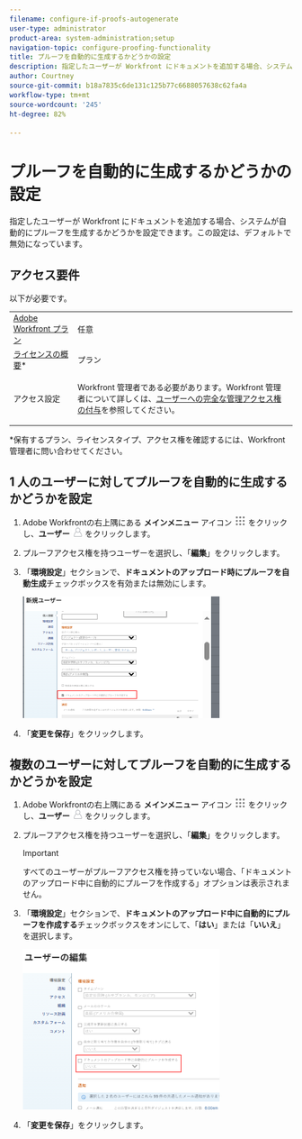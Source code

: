 ```yaml
---
filename: configure-if-proofs-autogenerate
user-type: administrator
product-area: system-administration;setup
navigation-topic: configure-proofing-functionality
title: プルーフを自動的に生成するかどうかの設定
description: 指定したユーザーが Workfront にドキュメントを追加する場合、システムが自動的にプルーフを生成するかどうかを設定できます。この設定は、デフォルトで無効になっています。
author: Courtney
source-git-commit: b18a7835c6de131c125b77c6688057638c62fa4a
workflow-type: tm+mt
source-wordcount: '245'
ht-degree: 82%

---
```



# プルーフを自動的に生成するかどうかの設定

指定したユーザーが Workfront にドキュメントを追加する場合、システムが自動的にプルーフを生成するかどうかを設定できます。この設定は、デフォルトで無効になっています。

## アクセス要件

以下が必要です。

<table style="table-layout:auto"> 
 <col> 
 <col> 
 <tbody> 
  <tr> 
   <td role="rowheader"><a href="https://business.adobe.com/jp/products/workfront/pricing.html" target="_blank">Adobe Workfront プラン</a> </td> 
   <td>任意</td> 
  </tr> 
  <tr> 
   <td role="rowheader"><a href="../../../administration-and-setup/add-users/access-levels-and-object-permissions/wf-licenses.md" class="MCXref xref">ライセンスの概要</a>*</td> 
   <td>プラン</td> 
  </tr> 
  <tr> 
   <td role="rowheader">アクセス設定</td> 
   <td> <p>Workfront 管理者である必要があります。Workfront 管理者について詳しくは、<a href="../../../administration-and-setup/add-users/configure-and-grant-access/grant-a-user-full-administrative-access.md" class="MCXref xref">ユーザーへの完全な管理アクセス権の付与</a>を参照してください。</p> </td> 
  </tr> 
 </tbody> 
</table>

&#42;保有するプラン、ライセンスタイプ、アクセス権を確認するには、Workfront 管理者に問い合わせてください。

## 1 人のユーザーに対してプルーフを自動的に生成するかどうかを設定

1. Adobe Workfrontの右上隅にある **メインメニュー** アイコン ![&#x200B; メインメニューアイコン &#x200B;](assets/main-menu-icon.png) をクリックし、**ユーザー** ![&#x200B; ユーザー &#x200B;](assets/users-icon-in-main-menu.png) をクリックします。
1. プルーフアクセス権を持つユーザーを選択し、「**編集**」をクリックします。
1. 「**環境設定**」セクションで、**ドキュメントのアップロード時にプルーフを自動生成**&#x200B;チェックボックスを有効または無効にします。

   ![&#x200B; 自動生成プルーフ &#x200B;](assets/autogenerate-proofs-350x216.png)

1. 「**変更を保存**」をクリックします。

## 複数のユーザーに対してプルーフを自動的に生成するかどうかを設定

1. Adobe Workfrontの右上隅にある **メインメニュー** アイコン ![&#x200B; メインメニューアイコン &#x200B;](assets/main-menu-icon.png) をクリックし、**ユーザー** ![&#x200B; ユーザーアイコン &#x200B;](assets/users-icon-in-main-menu.png) をクリックします。
1. プルーフアクセス権を持つユーザーを選択し、「**編集**」をクリックします。

   >[!IMPORTANT]
   >
   >すべてのユーザーがプルーフアクセス権を持っていない場合、「ドキュメントのアップロード中に自動的にプルーフを作成する」オプションは表示されません。

1. 「**環境設定**」セクションで、**ドキュメントのアップロード中に自動的にプルーフを作成する**&#x200B;チェックボックスをオンにして、「**はい**」または「**いいえ**」を選択します。

   ![&#x200B; 自動生成プルーフの一括 &#x200B;](assets/autogenerate-proofs-bulk-350x285.png)

1. 「**変更を保存**」をクリックします。

